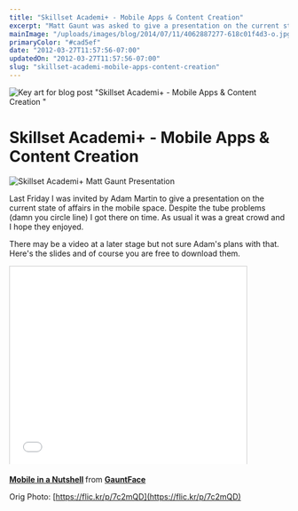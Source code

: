 ```yaml
---
title: "Skillset Academi+ - Mobile Apps & Content Creation"
excerpt: "Matt Gaunt was asked to give a presentation on the current state of affairs in the mobile landscape at the Skillset Academy in Newport, Wales. Here's the slide deck."
mainImage: "/uploads/images/blog/2014/07/11/4062887277-618c01f4d3-o.jpg"
primaryColor: "#cad5ef"
date: "2012-03-27T11:57:56-07:00"
updatedOn: "2012-03-27T11:57:56-07:00"
slug: "skillset-academi-mobile-apps-content-creation"
---
```

![Key art for blog post "Skillset Academi+ - Mobile Apps & Content Creation "](/uploads/images/blog/2014/07/11/4062887277-618c01f4d3-o.jpg)

# Skillset Academi+ - Mobile Apps & Content Creation 

![Skillset Academi+ Matt Gaunt Presentation](/uploads/images/blog/2012/03/AorR_InCQAAIc5q.jpg) 

Last Friday I was invited by Adam Martin to give a presentation on the current state of affairs in the mobile space. Despite the tube problems (damn you circle line) I got there on time. As usual it was a great crowd and I hope they enjoyed. 

There may be a video at a later stage but not sure Adam's plans with that. Here's the slides and of course you are free to download them.

<div class="embed">
<iframe src="//www.slideshare.net/slideshow/embed_code/12173035" width="427" height="356" frameborder="0" marginwidth="0" marginheight="0" scrolling="no" style="border:1px solid #CCC; border-width:1px 1px 0; margin-bottom:5px; max-width: 100%;" allowfullscreen> </iframe>
</div>
<p><strong> <a href="https://www.slideshare.net/GauntFace/mobile-in-a-nutshell" title="Mobile in a Nutshell" target="_blank">Mobile in a Nutshell</a> </strong> from <strong><a href="http://www.slideshare.net/GauntFace" target="_blank">GauntFace</a></strong></p>

Orig Photo: [https://flic.kr/p/7c2mQD](https://flic.kr/p/7c2mQD)
